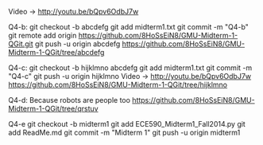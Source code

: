 Video -> http://youtu.be/bQpv6OdbJ7w


Q4-b:
git checkout -b abcdefg
git add midterm1.txt
git commit -m "Q4-b"
git remote add origin https://github.com/8HoSsEiN8/GMU-Midterm-1-QGit.git
git push -u origin abcdefg
https://github.com/8HoSsEiN8/GMU-Midterm-1-QGit/tree/abcdefg

Q4-c:
git checkout -b hijklmno abcdefg
git add midterm1.txt
git commit -m "Q4-c"
git push -u origin hijklmno
Video -> http://youtu.be/bQpv6OdbJ7w
https://github.com/8HoSsEiN8/GMU-Midterm-1-QGit/tree/hijklmno

Q4-d:
Because robots are people too
https://github.com/8HoSsEiN8/GMU-Midterm-1-QGit/tree/qrstuv

Q4-e
git checkout -b midterm1
git add ECE590_Midterm1_Fall2014.py
git add ReadMe.md
git commit -m "Midterm 1"
git push -u origin midterm1

